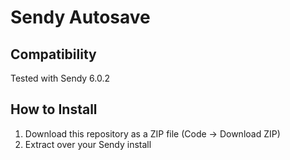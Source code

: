 # Sendy Autosave

## Compatibility 

Tested with Sendy 6.0.2

## How to Install

1. Download this repository as a ZIP file (Code -> Download ZIP)
1. Extract over your Sendy install